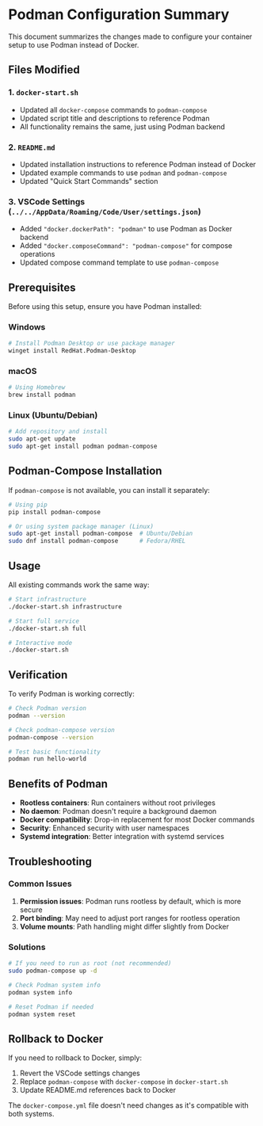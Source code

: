 # Podman Configuration Summary

This document summarizes the changes made to configure your container setup to use Podman instead of Docker.

## Files Modified

### 1. `docker-start.sh`
- Updated all `docker-compose` commands to `podman-compose`
- Updated script title and descriptions to reference Podman
- All functionality remains the same, just using Podman backend

### 2. `README.md`
- Updated installation instructions to reference Podman instead of Docker
- Updated example commands to use `podman` and `podman-compose`
- Updated "Quick Start Commands" section

### 3. VSCode Settings (`../../AppData/Roaming/Code/User/settings.json`)
- Added `"docker.dockerPath": "podman"` to use Podman as Docker backend
- Added `"docker.composeCommand": "podman-compose"` for compose operations
- Updated compose command template to use `podman-compose`

## Prerequisites

Before using this setup, ensure you have Podman installed:

### Windows
```bash
# Install Podman Desktop or use package manager
winget install RedHat.Podman-Desktop
```

### macOS
```bash
# Using Homebrew
brew install podman
```

### Linux (Ubuntu/Debian)
```bash
# Add repository and install
sudo apt-get update
sudo apt-get install podman podman-compose
```

## Podman-Compose Installation

If `podman-compose` is not available, you can install it separately:

```bash
# Using pip
pip install podman-compose

# Or using system package manager (Linux)
sudo apt-get install podman-compose  # Ubuntu/Debian
sudo dnf install podman-compose      # Fedora/RHEL
```

## Usage

All existing commands work the same way:

```bash
# Start infrastructure
./docker-start.sh infrastructure

# Start full service
./docker-start.sh full

# Interactive mode
./docker-start.sh
```

## Verification

To verify Podman is working correctly:

```bash
# Check Podman version
podman --version

# Check podman-compose version
podman-compose --version

# Test basic functionality
podman run hello-world
```

## Benefits of Podman

- **Rootless containers**: Run containers without root privileges
- **No daemon**: Podman doesn't require a background daemon
- **Docker compatibility**: Drop-in replacement for most Docker commands
- **Security**: Enhanced security with user namespaces
- **Systemd integration**: Better integration with systemd services

## Troubleshooting

### Common Issues

1. **Permission issues**: Podman runs rootless by default, which is more secure
2. **Port binding**: May need to adjust port ranges for rootless operation
3. **Volume mounts**: Path handling might differ slightly from Docker

### Solutions

```bash
# If you need to run as root (not recommended)
sudo podman-compose up -d

# Check Podman system info
podman system info

# Reset Podman if needed
podman system reset
```

## Rollback to Docker

If you need to rollback to Docker, simply:

1. Revert the VSCode settings changes
2. Replace `podman-compose` with `docker-compose` in `docker-start.sh`
3. Update README.md references back to Docker

The `docker-compose.yml` file doesn't need changes as it's compatible with both systems.

